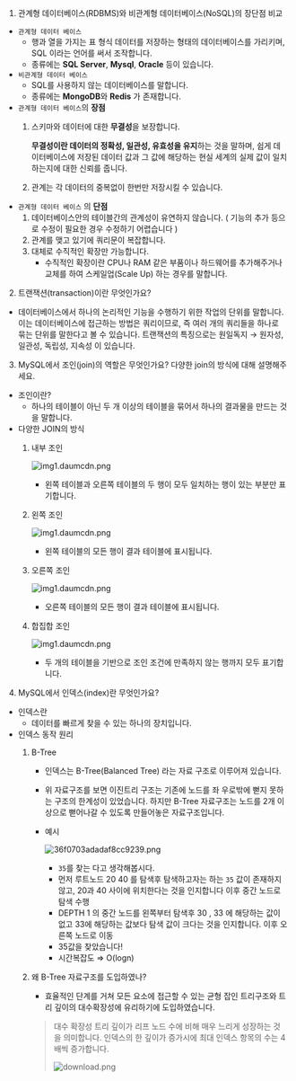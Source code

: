 1. 관계형 데이터베이스(RDBMS)와 비관계형 데이터베이스(NoSQL)의 장단점 비교

- `관계형 데이터 베이스`
    - 행과 열을 가지는 표 형식 데이터를 저장하는 형태의 데이터베이스를 가리키며, SQL 이라는 언어를 써서 조작합니다.
    - 종류에는 **SQL Server**, **Mysql**, **Oracle** 등이 있습니다.
- `비관계형 데이터 베이스`
    - SQL를 사용하지 않는 데이터베이스를 말합니다.
    - 종류에는 **MongoDB**와 **Redis** 가 존재합니다.
- `관계형 데이터 베이스`의 **장점**
    1. 스키마와 데이터에 대한 **무결성**을 보장합니다.
        
        **무결성이란 데이터의 정확성, 일관성, 유효성을 유지**하는 것을 말하며, 쉽게 데이터베이스에 저장된 데이터 값과 그 값에 해당하는 현실 세계의 실제 값이 일치하는지에 대한 신뢰를 줍니다.
        
    2. 관계는 각 데이터의 중복없이 한번만 저장시킬 수 있습니다.
- `관계형 데이터 베이스` 의 **단점**
    1. 데이터베이스안의 테이블간의 관계성이 유연하지 않습니다. ( 기능의 추가 등으로 수정이 필요한 경우 수정하기 어렵습니다 )
    2. 관계를 맺고 있기에 쿼리문이 복잡합니다.
    3. 대체로 수직적인 확장만 가능합니다.
        - 수직적인 확장이란 CPU나 RAM 같은 부품이나 하드웨어를 추가해주거나 교체를 하여 스케일업(Scale Up) 하는 경우를 말합니다.

2. 트랜잭션(transaction)이란 무엇인가요?
- 데이터베이스에서 하나의 논리적인 기능을 수행하기 위한 작업의 단위를 말합니다.  
이는 데이터베이스에 접근하는 방법은 쿼리이므로, 즉 여러 개의 쿼리들을 하나로 묶는 단위를 말한다고 볼 수 있습니다.
트랜잭션의 특징으로는 원일독지 → 원자성, 일관성, 독립성, 지속성 이 있습니다.

 
3. MySQL에서 조인(join)의 역할은 무엇인가요? 다양한 join의 방식에 대해 설명해주세요.

- 조인이란?
    - 하나의 테이블이 아닌 두 개 이상의 테이블을 묶어서 하나의 결과물을 만드는 것을 말합니다.
- 다양한 JOIN의 방식
    1. 내부 조인
        
        ![img1.daumcdn.png](https://s3.us-west-2.amazonaws.com/secure.notion-static.com/16fd3f53-8041-4ac6-bb5d-628eb1ff8235/img1.daumcdn.png?X-Amz-Algorithm=AWS4-HMAC-SHA256&X-Amz-Content-Sha256=UNSIGNED-PAYLOAD&X-Amz-Credential=AKIAT73L2G45EIPT3X45%2F20230122%2Fus-west-2%2Fs3%2Faws4_request&X-Amz-Date=20230122T080243Z&X-Amz-Expires=86400&X-Amz-Signature=9cb7786b129b47a9588b946eec0c6c7bc5df9bb2eaee0f9b1baa2aec29fed015&X-Amz-SignedHeaders=host&response-content-disposition=filename%3D%22img1.daumcdn.png%22&x-id=GetObject)
        
        - 왼쪽 테이블과 오른쪽 테이블의 두 행이 모두 일치하는 행이 있는 부분만 표기합니다.
    2. 왼쪽 조인
        
        ![img1.daumcdn.png](https://s3.us-west-2.amazonaws.com/secure.notion-static.com/35784f1c-7880-4e4c-8c6c-726ab7e979e8/img1.daumcdn.png?X-Amz-Algorithm=AWS4-HMAC-SHA256&X-Amz-Content-Sha256=UNSIGNED-PAYLOAD&X-Amz-Credential=AKIAT73L2G45EIPT3X45%2F20230122%2Fus-west-2%2Fs3%2Faws4_request&X-Amz-Date=20230122T080338Z&X-Amz-Expires=86400&X-Amz-Signature=eb56bd3a1ff09a25e50a06bebec6c61b6fc457d04f7d3a4b3e20a65944bc8d64&X-Amz-SignedHeaders=host&response-content-disposition=filename%3D%22img1.daumcdn.png%22&x-id=GetObject)
        
        - 왼쪽 테이블의 모든 행이 결과 테이블에 표시됩니다.
    3. 오른쪽 조인
        
        ![img1.daumcdn.png](https://s3.us-west-2.amazonaws.com/secure.notion-static.com/51cc9ecb-ea2f-475f-a38d-b37afe5c5004/img1.daumcdn.png?X-Amz-Algorithm=AWS4-HMAC-SHA256&X-Amz-Content-Sha256=UNSIGNED-PAYLOAD&X-Amz-Credential=AKIAT73L2G45EIPT3X45%2F20230122%2Fus-west-2%2Fs3%2Faws4_request&X-Amz-Date=20230122T080348Z&X-Amz-Expires=86400&X-Amz-Signature=22d72abb5dab392e7e16c45d662521e3d35bf822fe44cc04cf1c30620910df81&X-Amz-SignedHeaders=host&response-content-disposition=filename%3D%22img1.daumcdn.png%22&x-id=GetObject)
        
        - 오른쪽 테이블의 모든 행이 결과 테이블에 표시됩니다.
    4. 합집합 조인
        
        ![img1.daumcdn.png](https://s3.us-west-2.amazonaws.com/secure.notion-static.com/8c68fff7-43ac-46c8-92a6-e59b73ea0798/img1.daumcdn.png?X-Amz-Algorithm=AWS4-HMAC-SHA256&X-Amz-Content-Sha256=UNSIGNED-PAYLOAD&X-Amz-Credential=AKIAT73L2G45EIPT3X45%2F20230122%2Fus-west-2%2Fs3%2Faws4_request&X-Amz-Date=20230122T080400Z&X-Amz-Expires=86400&X-Amz-Signature=579e201915e217f577ce1b365fe3128b4cda5ec5611e2f05068a842526c1b457&X-Amz-SignedHeaders=host&response-content-disposition=filename%3D%22img1.daumcdn.png%22&x-id=GetObject)
        
        - 두 개의 테이블을 기반으로 조인 조건에 만족하지 않는 행까지 모두 표기합니다.

4. MySQL에서 인덱스(index)란 무엇인가요?

- 인덱스란
    - 데이터를 빠르게 찾을 수 있는 하나의 장치입니다.
- 인덱스 동작 원리
    1. B-Tree
        - 인덱스는 B-Tree(Balanced Tree) 라는 자료 구조로 이루어져 있습니다.
        - 위 자료구조를 보면 이진트리 구조는 기존에 노드를 좌 우로밖에 뻗지 못하는 구조의 한계성이 있었습니다.
        하지만 B-Tree 자료구조는 노드를 2개 이상으로 뻗어나갈 수 있도록 만들어놓은 자료구조입니다.
        - 예시
            
            ![36f0703adadaf8cc9239.png](https://s3.us-west-2.amazonaws.com/secure.notion-static.com/7d2436dc-683d-4536-b632-8e80d24dfbcb/36f0703adadaf8cc9239.png?X-Amz-Algorithm=AWS4-HMAC-SHA256&X-Amz-Content-Sha256=UNSIGNED-PAYLOAD&X-Amz-Credential=AKIAT73L2G45EIPT3X45%2F20230122%2Fus-west-2%2Fs3%2Faws4_request&X-Amz-Date=20230122T083022Z&X-Amz-Expires=86400&X-Amz-Signature=dc4c44fc7f41f502608f15a98472cd7a494142b730a96fa7d14b59725da76d50&X-Amz-SignedHeaders=host&response-content-disposition=filename%3D%2236f0703adadaf8cc9239.png%22&x-id=GetObject)
            
            - `35`를 찾는 다고 생각해봅시다.
            - 먼저 루트노드 20 40 를 탐색후 탐색하고자는 하는 `35` 값이 존재하지 않고, 20과 40 사이에 위치한다는 것을 인지합니다 이후 중간 노드로 탐색 수행
            - DEPTH 1 의 중간 노드를 왼쪽부터 탐색후 30 , 33 에 해당하는 값이 없고 33에 해당하는 값보다 탐색 값이 크다는 것을 인지합니다. 이후 오른쪽 노드로 이동
            - 35값을 찾았습니다!
            - 시간복잡도 ⇒ O(logn)
    2. 왜 B-Tree 자료구조를 도입하였나?
        - 효율적인 단계를 거쳐 모든 요소에 접근할 수 있는 균형 잡인 트리구조와 트리 깊이의 대수확장성에 유리하기에 도입하였습니다.
        
        > 대수 확장성
        트리 깊이가 리프 노드 수에 비해 매우 느리게 성장하는 것을 의미합니다.
        인덱스의 한 깊이가 증가시에 최대 인덱스 항목의 수는 4배씩 증가합니다.
        > 
        > 
        > ![download.png](https://s3.us-west-2.amazonaws.com/secure.notion-static.com/f45348bc-6baf-4ced-b6d4-bcca0dbf0934/download.png?X-Amz-Algorithm=AWS4-HMAC-SHA256&X-Amz-Content-Sha256=UNSIGNED-PAYLOAD&X-Amz-Credential=AKIAT73L2G45EIPT3X45%2F20230122%2Fus-west-2%2Fs3%2Faws4_request&X-Amz-Date=20230122T083024Z&X-Amz-Expires=86400&X-Amz-Signature=939fbd6207162f210c958326bf333a1dbc80271dbeded0bc38adb66685191b8c&X-Amz-SignedHeaders=host&response-content-disposition=filename%3D%22download.png%22&x-id=GetObject)
        >
